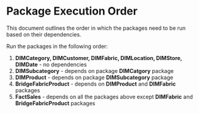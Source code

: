 # Package Execution Order

This document outlines the order in which the packages need to be run based on their dependencies.

Run the packages in the following order:

1. **DIMCategory, DIMCustomer, DIMFabric, DIMLocation, DIMStore, DIMDate** - no dependencies
2. **DIMSubcategory** - depends on package **DIMCatgory** package
3. **DIMProduct** - depends on package **DIMSubcategory** package
4. **BridgeFabricProduct** - depends on **DIMProduct** and **DIMFabric** packages
5. **FactSales** - depends on all the packages above except **DIMFabric** and **BridgeFabricProduct** packages
